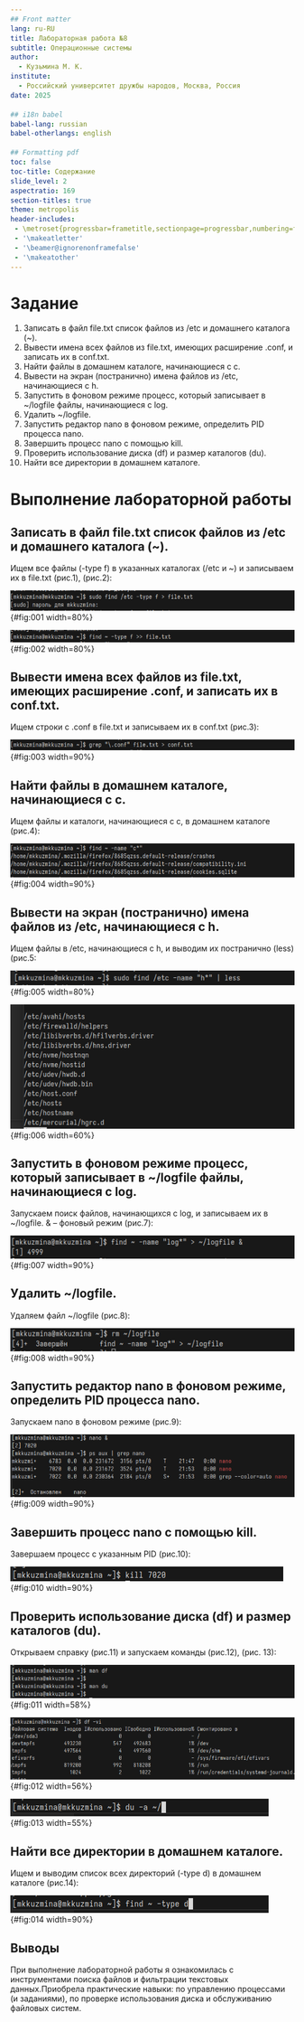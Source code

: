```yaml
---
## Front matter
lang: ru-RU
title: Лабораторная работа №8
subtitle: Операционные системы
author:
  - Кузьмина М. К.
institute:
  - Российский университет дружбы народов, Москва, Россия
date: 2025

## i18n babel
babel-lang: russian
babel-otherlangs: english

## Formatting pdf
toc: false
toc-title: Содержание
slide_level: 2
aspectratio: 169
section-titles: true
theme: metropolis
header-includes:
 - \metroset{progressbar=frametitle,sectionpage=progressbar,numbering=fraction}
 - '\makeatletter'
 - '\beamer@ignorenonframefalse'
 - '\makeatother'
---
```



# Задание


1. Записать в файл file.txt список файлов из /etc и домашнего каталога (~).
2. Вывести имена всех файлов из file.txt, имеющих расширение .conf, и записать их в conf.txt.
3. Найти файлы в домашнем каталоге, начинающиеся с c.
4. Вывести на экран (постранично) имена файлов из /etc, начинающиеся с h.
5. Запустить в фоновом режиме процесс, который записывает в ~/logfile файлы, начинающиеся с log.
6. Удалить ~/logfile.
7. Запустить редактор nano в фоновом режиме, определить PID процесса nano.
8. Завершить процесс nano с помощью kill.
9. Проверить использование диска (df) и размер каталогов (du).
10. Найти все директории в домашнем каталоге.


# Выполнение лабораторной работы

## Записать в файл file.txt список файлов из /etc и домашнего каталога (~).
Ищем все файлы (-type f) в указанных каталогах (/etc и ~) и записываем их в file.txt (рис.1), (рис.2):

![снимок экрана](image/1.png){#fig:001 width=80%}

![снимок экрана](image/2.png){#fig:002 width=80%}

## Вывести имена всех файлов из file.txt, имеющих расширение .conf, и записать их в conf.txt.

Ищем строки с .conf в file.txt и записываем их в conf.txt (рис.3):

![снимок экрана](image/3.png){#fig:003 width=90%}

## Найти файлы в домашнем каталоге, начинающиеся с c.

Ищем файлы и каталоги, начинающиеся с c, в домашнем каталоге (рис.4):

![снимок экрана](image/4.png){#fig:004 width=90%}

## Вывести на экран (постранично) имена файлов из /etc, начинающиеся с h.

Ищем файлы в /etc, начинающиеся с h, и выводим их постранично (less) (рис.5:

![снимок экрана](image/5.png){#fig:005 width=80%}

![снимок экрана](image/6.png){#fig:006 width=60%}

## Запустить в фоновом режиме процесс, который записывает в ~/logfile файлы, начинающиеся с log.

Запускаем поиск файлов, начинающихся с log, и записываем их в ~/logfile. & – фоновый режим (рис.7):

![снимок экрана](image/7.png){#fig:007 width=90%}

## Удалить ~/logfile.

Удаляем файл ~/logfile (рис.8):

![снимок экрана](image/8.png){#fig:008 width=90%}

## Запустить редактор nano в фоновом режиме, определить PID процесса nano. 

Запускаем nano в фоновом режиме (рис.9):

![снимок экрана](image/9.png){#fig:009 width=90%}

## Завершить процесс nano с помощью kill.

Завершаем процесс с указанным PID (рис.10):

![снимок экрана](image/10.png){#fig:010 width=90%}

## Проверить использование диска (df) и размер каталогов (du).

Открываем справку (рис.11) и запускаем команды (рис.12), (рис. 13):

![снимок экрана](image/11.png){#fig:011 width=58%}

![снимок экрана](image/12.png){#fig:012 width=56%}

![снимок экрана](image/13.png){#fig:013 width=55%}

## Найти все директории в домашнем каталоге.

Ищем и выводим список всех директорий (-type d) в домашнем каталоге (рис.14):

![снимок экрана](image/14.png){#fig:014 width=90%}

## Выводы
При выполнение лабораторной работы я ознакомилась с инструментами поиска файлов и фильтрации текстовых данных.Приобрела практические навыки: по управлению процессами (и заданиями), по проверке использования диска и обслуживанию файловых систем.